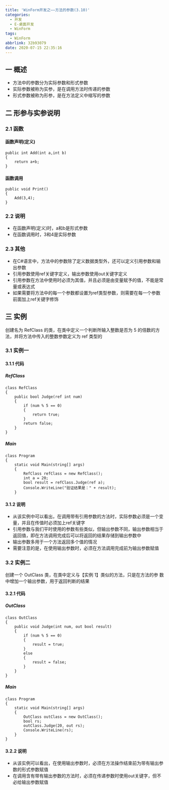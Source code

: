 ```yaml
---
title: 'WinForm开发之——方法的参数(3.10)'
categories:
  - 开发
  - E-桌面开发
  - WinForm
tags:
  - WinForm
abbrlink: 32b93079
date: 2020-07-15 22:35:16
---
```

## 一 概述

* 方法中的参数分为实际参数和形式参数
* 实际参数被称为实参，是在调用方法时传递的参数
* 形式参数被称为形参，是在方法定义中缩写的参数

<!--more-->

## 二 形参与实参说明

### 2.1 函数
#### 函数声明(定义)
```
public int Add(int a,int b)
{
    return a+b;
}
```
#### 函数调用

```
public void Print()
{
    Add(3,4);
}
```

### 2.2 说明

* 在函数声明(定义)时，a和b是形式参数
* 在函数调用时，3和4是实际参数

### 2.3 其他

* 在C#语言中，方法中的参数除了定义数据类型外，还可以定义引用参数和输出参数
* 引用参数使用ref关键字定义，输出参数使用out关键字定义
* 引用参数在方法中使用时必须为其值，并且必须是由变量赋予的值，不能是常量或表达式
* 如果需要将方法中的每一个参数都设置为ref类型参数，则需要在每一个参数前面加上ref关键字修饰

## 三 实例

 创建名为 RefClass 的类，在类中定义一个判断所输入整数是否为 5 的倍数的方法，并将方法中传入的整数参数定义为 ref 类型的 
### 3.1 实例一
#### 3.1.1 代码
##### RefClass

```
class RefClass
{
    public bool Judge(ref int num)
    {
        if (num % 5 == 0)
        {
            return true;
        }
        return false;
    }
}
```

##### Main

```
class Program
{
    static void Main(string[] args)
    {
        RefClass refClass = new RefClass();
        int a = 20;
        bool result = refClass.Judge(ref a);
        Console.WriteLine("验证结果是：" + result);
    }

```

#### 3.1.2 说明

* 从该实例中可以看出，在调用带有引用参数的方法时，实际参数必须是一个变量，并且在传值时必须加上ref关键字
* 引用参数与我们平时使用的参数有些类似，但输出参数不同，输出参数相当于返回值，即在方法调用完成后可以将返回的结果存储到输出参数中
* 输出参数多用于一个方法返回多个值的情况
* 需要注意的是，在使用输出参数时，必须在方法调用完成前为输出参数赋值

### 3.2 实例二

 创建一个 OutClass 类，在类中定义与【实例 1】类似的方法，只是在方法的参 数中增加一个输出参数，用于返回判断的结果 

#### 3.2.1 代码

#####  OutClass 

```
class OutClass
{
    public void Judge(int num, out bool result)
    {
        if (num % 5 == 0)
        {
            result = true;
        }
        else
        {
            result = false;
        }
    }
}
```

##### Main

```
class Program
{
    static void Main(string[] args)
    {
        OutClass outClass = new OutClass();
        bool rs;
        outClass.Judge(20, out rs);
        Console.WriteLine(rs);
    }
}
```

#### 3.2.2 说明

* 从该实例可以看出，在使用输出参数时，必须在方法操作结束前为带有输出参数的形式参数赋值
* 在调用含有带有输出参数的方法时，必须在传递参数时使用out关键字，但不必给输出参数赋值